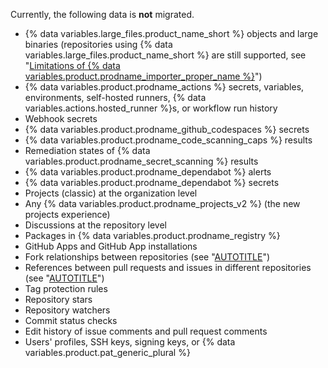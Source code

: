 Currently, the following data is **not** migrated.

- {% data variables.large_files.product_name_short %} objects and large binaries (repositories using {% data variables.large_files.product_name_short %} are still supported, see "[Limitations of {% data variables.product.prodname_importer_proper_name %}](#limitations-of-github-enterprise-importer)")
- {% data variables.product.prodname_actions %} secrets, variables, environments, self-hosted runners, {% data variables.actions.hosted_runner %}s, or workflow run history
- Webhook secrets
- {% data variables.product.prodname_github_codespaces %} secrets
- {% data variables.product.prodname_code_scanning_caps %} results
- Remediation states of {% data variables.product.prodname_secret_scanning %} results
- {% data variables.product.prodname_dependabot %} alerts
- {% data variables.product.prodname_dependabot %} secrets
- Projects (classic) at the organization level
- Any {% data variables.product.prodname_projects_v2 %} (the new projects experience)
- Discussions at the repository level
- Packages in {% data variables.product.prodname_registry %}
- GitHub Apps and GitHub App installations
- Fork relationships between repositories (see "[AUTOTITLE](/pull-requests/collaborating-with-pull-requests/working-with-forks/about-forks)")
- References between pull requests and issues in different repositories (see "[AUTOTITLE](/get-started/writing-on-github/working-with-advanced-formatting/autolinked-references-and-urls)")
- Tag protection rules
- Repository stars
- Repository watchers
- Commit status checks
- Edit history of issue comments and pull request comments
- Users' profiles, SSH keys, signing keys, or {% data variables.product.pat_generic_plural %}